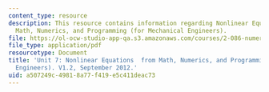 ```yaml
---
content_type: resource
description: This resource contains information regarding Nonlinear Equations  from
  Math, Numerics, and Programming (for Mechanical Engineers).
file: https://ol-ocw-studio-app-qa.s3.amazonaws.com/courses/2-086-numerical-computation-for-mechanical-engineers-fall-2012/a507249c49818a77f419e5c411deac73_MIT2_086F12_notes_unit7.pdf
file_type: application/pdf
resourcetype: Document
title: 'Unit 7: Nonlinear Equations  from Math, Numerics, and Programming (for Mechanical
  Engineers). V1.2, September 2012.'
uid: a507249c-4981-8a77-f419-e5c411deac73
---
```

